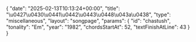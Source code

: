 {
    "date": "2025-02-13T10:13:24+00:00",
    "title": "\u0427\u0430\u0441\u0442\u0443\u0448\u043a\u0438",
    "type": "miscellaneous",
    "layout": "songpage",
    "params": {
        "id": "chastush",
        "tonality": "Em",
        "year": "1982",
        "chordsStartAt": 52,
        "textFinishAtLine": 43
    }
}